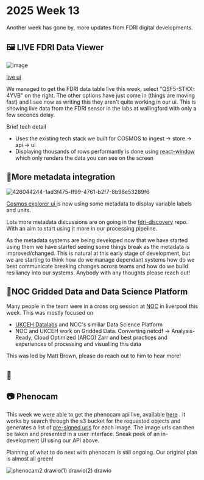 # 2025 Week 13

Another week has gone by, more updates from FDRI digital developments.


## 🖼️ LIVE FDRI Data Viewer
![image](https://github.com/user-attachments/assets/634c7c69-24fd-45d1-97da-feeacc8dbf65)

[live ui](https://dri-ui.staging.eds.ceh.ac.uk/fdri)

We managed to get the FDRI data table live this week, select "QSF5-STKX-4YVB" on the right. The other options have just come in (things are moving fast)
and I see now as writing this they aren't quite working in our ui. This is showing live data from the FDRI sensor in the labs at wallingford with only a few seconds delay.


Brief tech detail
- Uses the existing tech stack we built for COSMOS to ingest -> store -> api -> ui
- Displaying thousands of rows performantly is done using [react-window](https://www.npmjs.com/package/react-window) which only renders the data you can see on the screen


## 🤘More metadata integration
![426044244-1ad3f475-ff99-4761-b2f7-8b98e53289f6](https://github.com/user-attachments/assets/07cf04a2-a3a2-4953-bfea-fd72659eba26)

[Cosmos explorer ui ](https://dri-ui.staging.eds.ceh.ac.uk/cosmos/sites/ALIC1?view=explore) is now using some metadata to display variable labels and units.

Lots more metadata discussions are on going in the [fdri-discovery](https://github.com/NERC-CEH/fdri-discovery/issues) repo. With an aim to start using it more in our processing pipeline.

As the metadata systems are being developed now that we have started using them we have started seeing some things break as the metadata is improved/changed. This is natural at this early stage of development, but we are starting to think
how do we manage dependant systems how do we best communicate breaking changes across teams and how do we build resiliancy into our systems. Anybody with any thoughts please reach out!

## 🌊NOC Gridded Data and Data Science Platform
Many people in the team were in a cross org session at [NOC](https://noc.ac.uk/) in liverpool this week.
This was mostly focused on
- [UKCEH Datalabs](https://datalab.datalabs.ceh.ac.uk/) and NOC's similiar Data Science Platform
- NOC and UKCEH work on Gridded Data. Converting netcdf -> Analysis-Ready, Cloud Optimized (ARCO) Zarr and best practices and experiences of processing and visualling this data

This was led by Matt Brown, please do reach out to him to hear more!

## 🚛

## 📷 Phenocam


This week we were able to get the phenocam api live, available [here](https://dri-api.staging.eds.ceh.ac.uk/v1/cosmos/docs#/Phenocam%20Images/get_images_images_get) .
It works by search through the s3 bucket for the requested objects and generates a list of [pre-signed urls](https://docs.aws.amazon.com/AmazonS3/latest/userguide/using-presigned-url.html) for each image.
The image urls can then be taken and presented in a user interface. Sneak peek of an in-development UI using our API above.


Planning of what to do next with phenocam is still ongoing. Our original plan is almost all green!

![phenocam2 drawio(1) drawio(2) drawio](https://github.com/user-attachments/assets/08535259-1d8b-4b58-ad46-e81d3b38d186)


